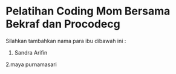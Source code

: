 # Pelatihan Coding Mom Bersama Bekraf dan Procodecg


Silahkan tambahkan nama para ibu dibawah ini :

1. Sandra Arifin


2.maya purnamasari
